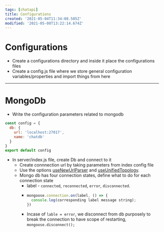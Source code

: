 ```yaml
---
tags: [chatapi]
title: Configurations
created: '2021-05-04T11:34:08.505Z'
modified: '2021-05-08T13:22:14.674Z'
---
```


# Configurations
+ Create a configurations directory and inside it place the configurations files
+ Create a config.js file where we store general configuration variables/properties and import things from here
---
# MongoDb
+ Write the configuration parameters related to mongodb
```javascript
const config = {
  db: {
    url: 'localhost:27017',
    name: 'chatdb'
  }
}
export default config
```
+ In server/index.js file, create Db and connect to it
  + Create connnection url by taking parameters from index config file
  + Use the options [useNewUrlParser](https://mongoosejs.com/docs/connections.html#options) and [useUnifiedTopology](https://mongoosejs.com/docs/connections.html#options).
  + Mongo db has four connection states, define what to do for each connection state
    + label - `connected`, `reconnected`, `error`, `disconnected`.
    + ```javascript
      mongoose.connection.on(label, () => {
        console.log(corresponding label message string);
      })
      ```
    + Incase of `lable = error`, we disconnect from db purposely to break the connection to have scope of restarting, `mongoose.disconnect();`
